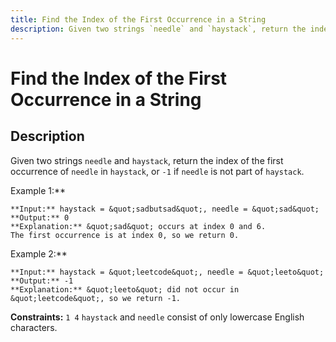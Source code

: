 ```yaml
---
title: Find the Index of the First Occurrence in a String
description: Given two strings `needle` and `haystack`, return the index of the first occurrence of `needle` in `
---
```

# Find the Index of the First Occurrence in a String
## Description
Given two strings `needle` and `haystack`, return the index of the first occurrence of `needle` in `haystack`, or `-1` if `needle` is not part of `haystack`.
 
Example 1:**
```
**Input:** haystack = &quot;sadbutsad&quot;, needle = &quot;sad&quot;
**Output:** 0
**Explanation:** &quot;sad&quot; occurs at index 0 and 6.
The first occurrence is at index 0, so we return 0.
```
Example 2:**
```
**Input:** haystack = &quot;leetcode&quot;, needle = &quot;leeto&quot;
**Output:** -1
**Explanation:** &quot;leeto&quot; did not occur in &quot;leetcode&quot;, so we return -1.
```
 
**Constraints:**
	`1 4`
	`haystack` and `needle` consist of only lowercase English characters.

